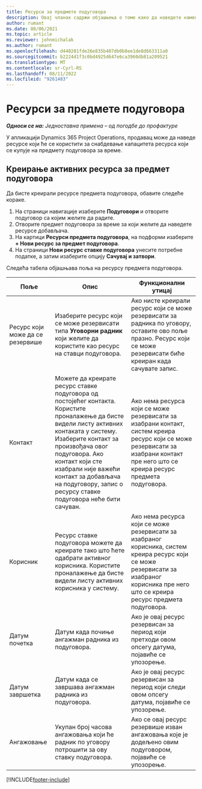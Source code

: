 ```yaml
---
title: Ресурси за предмете подуговора
description: Овај чланак садржи објашњења о томе како да наведете наменске ресурсе које добављач обезбеђује за одређени ред подизвођач за време.
author: rumant
ms.date: 08/06/2021
ms.topic: article
ms.reviewer: johnmichalak
ms.author: rumant
ms.openlocfilehash: d440201fde26e835b407db0b8ee1de8d663311a0
ms.sourcegitcommit: b2224d1f3c0bd4925d647e6ca3960db81a209521
ms.translationtype: MT
ms.contentlocale: sr-Cyrl-RS
ms.lasthandoff: 08/11/2022
ms.locfileid: "9261483"
---
```

# <a name="subcontract-line-resources"></a>Ресурси за предмете подуговора

_**Односи се на:** Једноставна примена – од погодбе до профактуре_

У апликацији Dynamics 365 Project Operations, продавац може да наведе ресурсе који ће се користити за снабдевање капацитета ресурса који се купује на предмету подуговора за време.

## <a name="create-subcontract-line-resources"></a>Креирање активних ресурса за предмет подуговора

Да бисте креирали ресурсе предмета подуговора, обавите следеће кораке.

1. На страници навигације изаберите **Подуговори** и отворите подуговор са којим желите да радите.
2. Отворите предмет подуговора за време за који желите да наведете ресурсе добављача.
3. На картици **Ресурси предмета подуговора**, на подформи изаберите **+ Нови ресурс за предмет подуговора**.
4. На страници **Нови ресурс ставке подуговора** унесите потребне податке, а затим изаберите опцију **Сачувај и затвори**.

Следећа табела објашњава поља на ресурсу предмета подуговора.

| Поље | Опис | Функционални утицај |
| ----- | ----------- | ----------------- |
| Ресурс који може да се резервише | Изаберите ресурс који се може резервисати типа **Уговорни радник** који желите да користите као ресурс на ставци подуговора.| Ако нисте креирали ресурс који се може резервисати за радника по уговору, оставите ово поље празно. Ресурс који се може резервисати биће креиран када сачувате запис.  |
| Контакт | Можете да креирате ресурс ставке подуговора од постојећег контакта. Користите проналажење да бисте видели листу активних контаката у систему. Изаберите контакт за произвођача овог подуговора. Ако контакт који сте изабрали није важећи контакт за добављача на подуговору, запис о ресурсу ставке подуговора неће бити сачуван.| Ако нема ресурса који се може резервисати за изабрани контакт, систем креира ресурс који се може резервисати за изабрани контакт пре него што се креира ресурс предмета подуговора. |
| Корисник | Ресурс ставке подуговора можете да креирате тако што ћете одабрати активног корисника. Користите проналажење да бисте видели листу активних корисника у систему.| Ако нема ресурса који се може резервисати за изабраног корисника, систем креира ресурс који се може резервисати за изабраног корисника пре него што се креира ресурс предмета подуговора. |
| Датум почетка | Датум када почиње ангажман радника из подуговора.| Ако је овај ресурс резервисан за период који претходи овом опсегу датума, појавиће се упозорење. |
| Датум завршетка | Датум када се завршава ангажман радника из подуговора.| Ако је овај ресурс резервисан за период који следи овом опсегу датума, појавиће се упозорење. |
| Ангажовање | Укупан број часова ангажовања који ће радник по уговору потрошити за ову ставку подуговора.| Ако се овај ресурс резервише изван ангажовања које је додељено овим подуговором, појавиће се упозорење. |


[!INCLUDE[footer-include](../../includes/footer-banner.md)]
